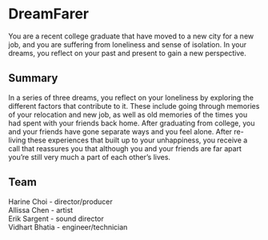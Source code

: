 # DreamFarer

You are a recent college graduate that have moved to a new city for a new job, and you are suffering from loneliness and sense of isolation. In your dreams, you reflect on your past and present to gain a new perspective.

## Summary

In a series of three dreams, you reflect on your loneliness by exploring the different factors that contribute to it. These include going through memories of your relocation and new job, as well as old memories of the times you had spent with your friends back home. After graduating from college, you and your friends have gone separate ways and you feel alone. After re-living these experiences that built up to your unhappiness, you receive a call that reassures you that although you and your friends are far apart you’re still very much a part of each other’s lives.
 
## Team
Harine Choi - director/producer  
Allissa Chen - artist  
Erik Sargent - sound director  
Vidhart Bhatia - engineer/technician  
